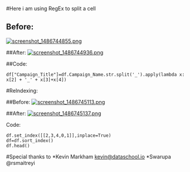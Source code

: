 #Here i am using RegEx to split a cell 


## Before:
[![screenshot_1486744855.png](https://s19.postimg.org/xp3gdq62b/screenshot_1486744855.png)](https://postimg.org/image/6r9jbzlf3/)

##After:
[![screenshot_1486744936.png](https://s19.postimg.org/5dhwgom5v/screenshot_1486744936.png)](https://postimg.org/image/ey1j3kbhr/)

##Code:
```
df["Campaign_Title"]=df.Campaign_Name.str.split('_').apply(lambda x: x[2] + '_' + x[3]+x[4])
```



#ReIndexing:

##Before:
[![screenshot_1486745113.png](https://s19.postimg.org/fou99cdv7/screenshot_1486745113.png)](https://postimg.org/image/ld0k08i7j/)

##After:
[![screenshot_1486745137.png](https://s19.postimg.org/5st69p837/screenshot_1486745137.png)](https://postimg.org/image/n63gok3e7/)

Code:
```
df.set_index([[2,3,4,0,1]],inplace=True)
df=df.sort_index()
df.head()
```


#Special thanks to 
    *Kevin Markham <kevin@dataschool.io>
    *Swarupa @rsmaitreyi

